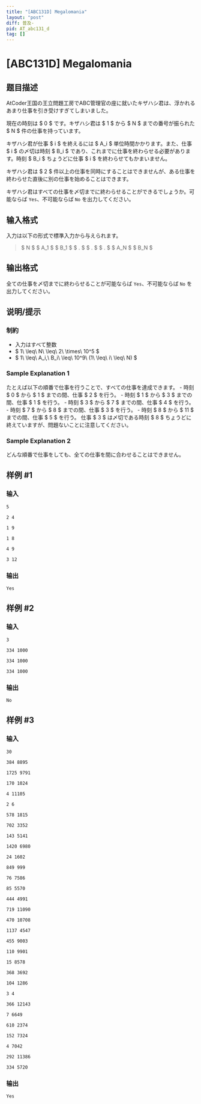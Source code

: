 ```yaml
---
title: "[ABC131D] Megalomania"
layout: "post"
diff: 普及-
pid: AT_abc131_d
tag: []
---
```


# [ABC131D] Megalomania

## 题目描述

[problemUrl]: https://atcoder.jp/contests/abc131/tasks/abc131_d

AtCoder王国の王立問題工房でABC管理官の座に就いたキザハシ君は、浮かれるあまり仕事を引き受けすぎてしまいました。

現在の時刻は $ 0 $ です。キザハシ君は $ 1 $ から $ N $ までの番号が振られた $ N $ 件の仕事を持っています。

キザハシ君が仕事 $ i $ を終えるには $ A_i $ 単位時間かかります。また、仕事 $ i $ の〆切は時刻 $ B_i $ であり、これまでに仕事を終わらせる必要があります。時刻 $ B_i $ ちょうどに仕事 $ i $ を終わらせてもかまいません。

キザハシ君は $ 2 $ 件以上の仕事を同時にすることはできませんが、ある仕事を終わらせた直後に別の仕事を始めることはできます。

キザハシ君はすべての仕事を〆切までに終わらせることができるでしょうか。可能ならば `Yes`、不可能ならば `No` を出力してください。

## 输入格式

入力は以下の形式で標準入力から与えられます。

> $ N $ $ A_1 $ $ B_1 $ $ . $ $ . $ $ . $ $ A_N $ $ B_N $

## 输出格式

全ての仕事を〆切までに終わらせることが可能ならば `Yes`、不可能ならば `No` を出力してください。

## 说明/提示

### 制約

- 入力はすべて整数
- $ 1\ \leq\ N\ \leq\ 2\ \times\ 10^5 $
- $ 1\ \leq\ A_i,\ B_i\ \leq\ 10^9\ (1\ \leq\ i\ \leq\ N) $

### Sample Explanation 1

たとえば以下の順番で仕事を行うことで、すべての仕事を達成できます。 - 時刻 $ 0 $ から $ 1 $ までの間、仕事 $ 2 $ を行う。 - 時刻 $ 1 $ から $ 3 $ までの間、仕事 $ 1 $ を行う。 - 時刻 $ 3 $ から $ 7 $ までの間、仕事 $ 4 $ を行う。 - 時刻 $ 7 $ から $ 8 $ までの間、仕事 $ 3 $ を行う。 - 時刻 $ 8 $ から $ 11 $ までの間、仕事 $ 5 $ を行う。 仕事 $ 3 $ は〆切である時刻 $ 8 $ ちょうどに終えていますが、問題ないことに注意してください。

### Sample Explanation 2

どんな順番で仕事をしても、全ての仕事を間に合わせることはできません。

## 样例 #1

### 输入

```
5
2 4
1 9
1 8
4 9
3 12
```

### 输出

```
Yes
```

## 样例 #2

### 输入

```
3
334 1000
334 1000
334 1000
```

### 输出

```
No
```

## 样例 #3

### 输入

```
30
384 8895
1725 9791
170 1024
4 11105
2 6
578 1815
702 3352
143 5141
1420 6980
24 1602
849 999
76 7586
85 5570
444 4991
719 11090
470 10708
1137 4547
455 9003
110 9901
15 8578
368 3692
104 1286
3 4
366 12143
7 6649
610 2374
152 7324
4 7042
292 11386
334 5720
```

### 输出

```
Yes
```


